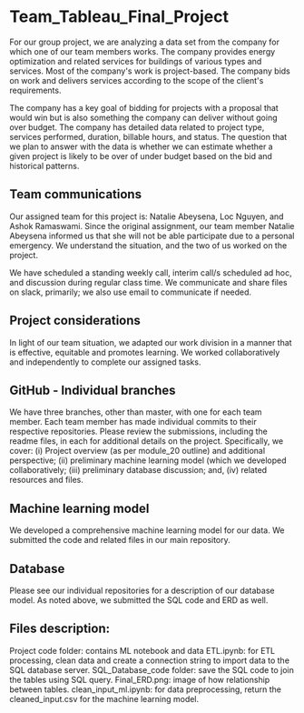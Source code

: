 # Team_Tableau_Final_Project

For our group project, we are analyzing a data set from the company for which one of our team members works. The company provides energy optimization and related services for buildings of various types and services. Most of the company's work is project-based. The company bids on work and delivers services according to the scope of the client's requirements.  

The company has a key goal of bidding for projects with a proposal that would win but is also something the company can deliver without going over budget. The company has detailed data related to project type, services performed, duration, billable hours, and status. The question that we plan to answer with the data is whether we can estimate whether a given project is likely to be over of under budget based on the bid and historical patterns.  

## Team communications
Our assigned team for this project is: Natalie Abeysena, Loc Nguyen, and Ashok Ramaswami. Since the original assignment, our team member Natalie Abeysena informed us that she will not be able participate due to a personal emergency. We understand the situation, and the two of us worked on the project.  

We have scheduled a standing weekly call, interim call/s scheduled ad hoc, and discussion during regular class time. We communicate and share files on slack, primarily; we also use email to communicate if needed.  

## Project considerations
In light of our team situation, we adapted our work division in a manner that is effective, equitable and promotes learning. We worked collaboratively and independently to complete our assigned tasks.

## GitHub - Individual branches
We have three branches, other than master, with one for each team member. Each team member has made individual commits to their respective repositories. Please review the submissions, including the readme files, in each for additional details on the project. Specifically, we cover: (i) Project overview (as per module_20 outline) and additional perspective; (ii) preliminary machine learning model (which we developed collaboratively; (iii) preliminary database discussion; and, (iv) related resources and files.

## Machine learning model
We developed a comprehensive machine learning model for our data. We submitted the code and related files in our main repository.

## Database
Please see our individual repositories for a description of our database model. As noted above, we submitted the SQL code and ERD as well.

## Files description:
Project code folder: contains ML notebook and data
ETL.ipynb: for ETL processing, clean data and create a connection string to import data to the SQL database server.
SQL_Database_code folder: save the SQL code to join the tables using SQL query.
Final_ERD.png: image of how relationship between tables.
clean_input_ml.ipynb: for data preprocessing, return the cleaned_input.csv for the machine learning model.
